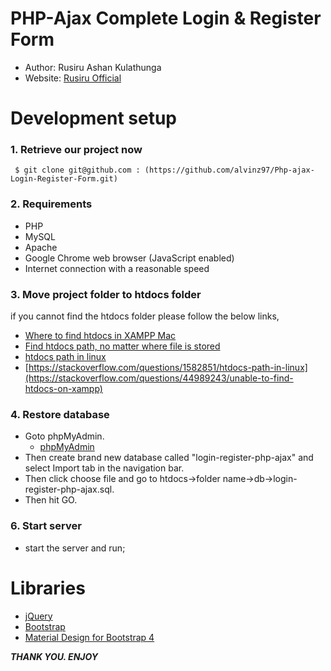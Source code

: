 # PHP-Ajax Complete Login & Register Form

* Author: Rusiru Ashan Kulathunga
* Website: [Rusiru Official](https://www.rusiruofficial.com)

# Development setup

### 1. Retrieve our project now

```git
 $ git clone git@github.com : (https://github.com/alvinz97/Php-ajax-Login-Register-Form.git)
```

### 2. Requirements

   * PHP
   * MySQL
   * Apache
   * Google Chrome web browser (JavaScript enabled)
   * Internet connection with a reasonable speed 
    

### 3. Move project folder to htdocs folder

   if you cannot find the htdocs folder please follow the below links,

  * [Where to find htdocs in XAMPP Mac](https://stackoverflow.com/questions/45518021/where-to-find-htdocs-in-xampp-mac)
  * [Find htdocs path, no matter where file is stored](https://stackoverflow.com/questions/5536730/find-htdocs-path-no-matter-where-file-is-stored)
  * [htdocs path in linux](https://stackoverflow.com/questions/1582851/htdocs-path-in-linux)
  * [https://stackoverflow.com/questions/1582851/htdocs-path-in-linux](https://stackoverflow.com/questions/44989243/unable-to-find-htdocs-on-xampp)

### 4. Restore database

   * Goto phpMyAdmin.
       * [phpMyAdmin](http://localhost/phpmyadmin/index.php)
   * Then create brand new database called "login-register-php-ajax" and select Import tab in the navigation bar.
   * Then click choose file and go to htdocs->folder name->db->login-register-php-ajax.sql.
   * Then hit GO.

 ### 6. Start server
  * start the server and run;

 # Libraries
  * [jQuery](https://jquery.com/)
  * [Bootstrap](https://getbootstrap.com/)
  * [Material Design for Bootstrap 4 ](https://mdbootstrap.com/)
  

***THANK YOU. ENJOY***


